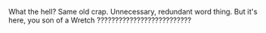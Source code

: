 What the hell? Same old crap. Unnecessary, redundant word thing. But it's here, you son of a Wretch ??????????????????????????
